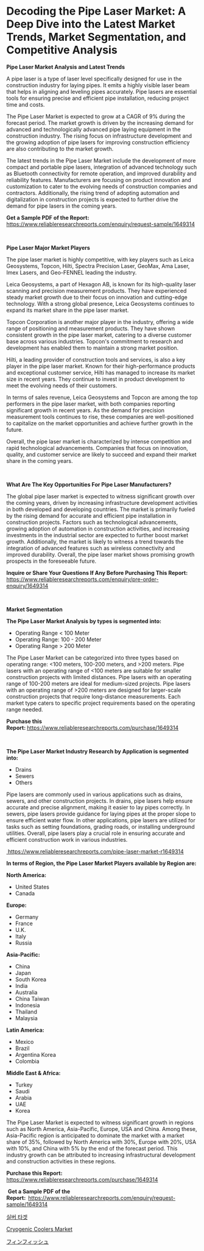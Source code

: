 <p><h1>Decoding the Pipe Laser Market: A Deep Dive into the Latest Market Trends, Market Segmentation, and Competitive Analysis</h1></p><p><strong>Pipe Laser Market Analysis and Latest Trends</strong></p>
<p><p>A pipe laser is a type of laser level specifically designed for use in the construction industry for laying pipes. It emits a highly visible laser beam that helps in aligning and leveling pipes accurately. Pipe lasers are essential tools for ensuring precise and efficient pipe installation, reducing project time and costs.</p><p>The Pipe Laser Market is expected to grow at a CAGR of 9% during the forecast period. The market growth is driven by the increasing demand for advanced and technologically advanced pipe laying equipment in the construction industry. The rising focus on infrastructure development and the growing adoption of pipe lasers for improving construction efficiency are also contributing to the market growth.</p><p>The latest trends in the Pipe Laser Market include the development of more compact and portable pipe lasers, integration of advanced technology such as Bluetooth connectivity for remote operation, and improved durability and reliability features. Manufacturers are focusing on product innovation and customization to cater to the evolving needs of construction companies and contractors. Additionally, the rising trend of adopting automation and digitalization in construction projects is expected to further drive the demand for pipe lasers in the coming years.</p></p>
<p><strong>Get a Sample PDF of the Report:&nbsp;</strong> <a href="https://www.reliableresearchreports.com/enquiry/request-sample/1649314">https://www.reliableresearchreports.com/enquiry/request-sample/1649314</a></p>
<p>&nbsp;</p>
<p><strong>Pipe Laser Major Market Players</strong></p>
<p><p>The pipe laser market is highly competitive, with key players such as Leica Geosystems, Topcon, Hilti, Spectra Precision Laser, GeoMax, Ama Laser, Imex Lasers, and Geo-FENNEL leading the industry. </p><p>Leica Geosystems, a part of Hexagon AB, is known for its high-quality laser scanning and precision measurement products. They have experienced steady market growth due to their focus on innovation and cutting-edge technology. With a strong global presence, Leica Geosystems continues to expand its market share in the pipe laser market.</p><p>Topcon Corporation is another major player in the industry, offering a wide range of positioning and measurement products. They have shown consistent growth in the pipe laser market, catering to a diverse customer base across various industries. Topcon's commitment to research and development has enabled them to maintain a strong market position.</p><p>Hilti, a leading provider of construction tools and services, is also a key player in the pipe laser market. Known for their high-performance products and exceptional customer service, Hilti has managed to increase its market size in recent years. They continue to invest in product development to meet the evolving needs of their customers.</p><p>In terms of sales revenue, Leica Geosystems and Topcon are among the top performers in the pipe laser market, with both companies reporting significant growth in recent years. As the demand for precision measurement tools continues to rise, these companies are well-positioned to capitalize on the market opportunities and achieve further growth in the future.</p><p>Overall, the pipe laser market is characterized by intense competition and rapid technological advancements. Companies that focus on innovation, quality, and customer service are likely to succeed and expand their market share in the coming years.</p></p>
<p>&nbsp;</p>
<p><strong>What Are The Key Opportunities For Pipe Laser Manufacturers?</strong></p>
<p><p>The global pipe laser market is expected to witness significant growth over the coming years, driven by increasing infrastructure development activities in both developed and developing countries. The market is primarily fueled by the rising demand for accurate and efficient pipe installation in construction projects. Factors such as technological advancements, growing adoption of automation in construction activities, and increasing investments in the industrial sector are expected to further boost market growth. Additionally, the market is likely to witness a trend towards the integration of advanced features such as wireless connectivity and improved durability. Overall, the pipe laser market shows promising growth prospects in the foreseeable future.</p></p>
<p><strong>Inquire or Share Your Questions If Any Before Purchasing This Report:</strong> <a href="https://www.reliableresearchreports.com/enquiry/pre-order-enquiry/1649314">https://www.reliableresearchreports.com/enquiry/pre-order-enquiry/1649314</a></p>
<p>&nbsp;</p>
<p><strong>Market Segmentation</strong></p>
<p><strong>The Pipe Laser Market Analysis by types is segmented into:</strong></p>
<p><ul><li>Operating Range < 100 Meter</li><li>Operating Range: 100 - 200 Meter</li><li>Operating Range > 200 Meter</li></ul></p>
<p><p>The Pipe Laser Market can be categorized into three types based on operating range: <100 meters, 100-200 meters, and >200 meters. Pipe lasers with an operating range of <100 meters are suitable for smaller construction projects with limited distances. Pipe lasers with an operating range of 100-200 meters are ideal for medium-sized projects. Pipe lasers with an operating range of >200 meters are designed for larger-scale construction projects that require long-distance measurements. Each market type caters to specific project requirements based on the operating range needed.</p></p>
<p><strong>Purchase this Report:&nbsp;</strong><a href="https://www.reliableresearchreports.com/purchase/1649314">https://www.reliableresearchreports.com/purchase/1649314</a></p>
<p>&nbsp;</p>
<p><strong>The Pipe Laser Market Industry Research by Application is segmented into:</strong></p>
<p><ul><li>Drains</li><li>Sewers</li><li>Others</li></ul></p>
<p><p>Pipe lasers are commonly used in various applications such as drains, sewers, and other construction projects. In drains, pipe lasers help ensure accurate and precise alignment, making it easier to lay pipes correctly. In sewers, pipe lasers provide guidance for laying pipes at the proper slope to ensure efficient water flow. In other applications, pipe lasers are utilized for tasks such as setting foundations, grading roads, or installing underground utilities. Overall, pipe lasers play a crucial role in ensuring accurate and efficient construction work in various industries.</p></p>
<p><a href="https://www.reliableresearchreports.com/pipe-laser-market-r1649314">&nbsp;https://www.reliableresearchreports.com/pipe-laser-market-r1649314</a></p>
<p><strong>In terms of Region, the Pipe Laser Market Players available by Region are:</strong></p>
<p>
    <p> <strong> North America: </strong>
        <ul>
            <li>United States</li>
            <li>Canada</li>
        </ul>
        </p> 
    <p> <strong> Europe: </strong>
        <ul>
            <li>Germany</li>
            <li>France</li>
            <li>U.K.</li>
            <li>Italy</li>
            <li>Russia</li>
        </ul>
        </p> 
    <p> <strong> Asia-Pacific: </strong>
        <ul>
            <li>China</li>
            <li>Japan</li>
            <li>South Korea</li>
            <li>India</li>
            <li>Australia</li>
            <li>China Taiwan</li>
            <li>Indonesia</li>
            <li>Thailand</li>
            <li>Malaysia</li>
        </ul>
        </p> 
    <p> <strong> Latin America: </strong>
        <ul>
            <li>Mexico</li>
            <li>Brazil</li>
            <li>Argentina Korea</li>
            <li>Colombia</li>
        </ul>
        </p> 
    <p> <strong> Middle East & Africa: </strong>
        <ul>
            <li>Turkey</li>
            <li>Saudi</li>
            <li>Arabia</li>
            <li>UAE</li>
            <li>Korea</li>
        </ul>
    </p>
    </p>
<p><p>The Pipe Laser Market is expected to witness significant growth in regions such as North America, Asia-Pacific, Europe, USA and China. Among these, Asia-Pacific region is anticipated to dominate the market with a market share of 35%, followed by North America with 30%, Europe with 20%, USA with 10%, and China with 5% by the end of the forecast period. This industry growth can be attributed to increasing infrastructural development and construction activities in these regions.</p></p>
<p><strong>Purchase this Report: </strong><a href="https://www.reliableresearchreports.com/purchase/1649314">https://www.reliableresearchreports.com/purchase/1649314</a></p>
<p>&nbsp;<strong>Get a Sample PDF of the Report:&nbsp;&nbsp;</strong><a href="https://www.reliableresearchreports.com/enquiry/request-sample/1649314">https://www.reliableresearchreports.com/enquiry/request-sample/1649314</a></p>
<p><strong></strong></p>
<p><p><a href="https://medium.com/@lilmama456456/%EC%9D%80-%ED%83%80%EA%B9%83-%EC%8B%9C%EC%9E%A5-2031%EB%85%84%EA%B9%8C%EC%A7%80%EC%9D%98-%ED%8A%B8%EB%A0%8C%EB%93%9C-%EC%98%88%EC%B8%A1-%EB%B0%8F-%EA%B2%BD%EC%9F%81-%EB%B6%84%EC%84%9D-d5a0457ea550">실버 타겟</a></p><p><a href="https://meowing-canidae-761.notion.site/Cryogenic-Coolers-Market-Competitive-Analysis-Market-Trends-and-Forecast-to-2031-b397b1510f0c473292ab44e323a239df">Cryogenic Coolers Market</a></p><p><a href="https://medium.com/@idellamante2023/%E3%83%95%E3%82%A3%E3%83%B3%E3%83%95%E3%82%A3%E3%83%83%E3%82%B7%E3%83%A5%E3%83%9E%E3%83%BC%E3%82%B1%E3%83%83%E3%83%88%E3%83%AC%E3%83%9D%E3%83%BC%E3%83%88%E3%81%AF-%E3%81%93%E3%81%AE%E5%B8%82%E5%A0%B4%E3%81%AE%E6%9C%80%E6%96%B0%E3%81%AE%E3%83%88%E3%83%AC%E3%83%B3%E3%83%89%E3%82%84%E6%88%90%E9%95%B7%E6%A9%9F%E4%BC%9A%E3%82%92%E6%98%8E%E3%82%89%E3%81%8B%E3%81%AB%E3%81%97%E3%81%A6%E3%81%84%E3%81%BE%E3%81%99-5f452bbb2212">フィンフィッシュ</a></p></p>